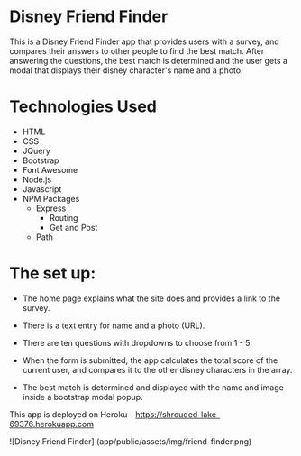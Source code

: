 # Disney Friend Finder

This is a Disney Friend Finder app that provides users with a survey, and compares their answers to other people to find the best match. After answering the questions, the best match is determined and the user gets a modal that displays their disney character's name and a photo.

# Technologies Used
* HTML
* CSS
* JQuery
* Bootstrap
* Font Awesome
* Node.js
* Javascript
* NPM Packages
  * Express
    * Routing
    * Get and Post
  * Path

# The set up:

* The home page explains what the site does and provides a link to the survey.
* There is a text entry for name and a photo (URL).
* There are ten questions with dropdowns to choose from 1 - 5.
* When the form is submitted, the app calculates the total score of the current user, and compares it to the other disney characters in the array.

* The best match is determined and displayed with the name and image inside a bootstrap modal popup.

This app is deployed on Heroku - https://shrouded-lake-69376.herokuapp.com

![Disney Friend Finder] (app/public/assets/img/friend-finder.png)